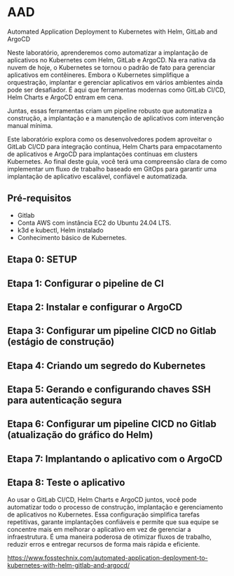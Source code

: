 # AAD

Automated Application Deployment to Kubernetes with Helm, GitLab and ArgoCD

Neste laboratório, aprenderemos como automatizar a implantação  de aplicativos no Kubernetes com Helm,  GitLab e ArgoCD. Na era nativa da nuvem de hoje, o Kubernetes se tornou o padrão de fato para gerenciar aplicativos em contêineres. Embora o Kubernetes simplifique a orquestração, implantar e gerenciar aplicativos em vários ambientes ainda pode ser desafiador. É aqui que ferramentas modernas como GitLab CI/CD, Helm Charts e ArgoCD entram em cena. 

Juntas, essas ferramentas criam um pipeline robusto que automatiza a construção, a implantação e a manutenção de aplicativos com intervenção manual mínima.

Este laboratório explora como os desenvolvedores podem aproveitar o GitLab CI/CD para integração contínua, Helm Charts para empacotamento de aplicativos e ArgoCD para implantações contínuas em clusters Kubernetes. Ao final deste guia, você terá uma compreensão clara de como implementar um fluxo de trabalho baseado em GitOps para garantir uma implantação de aplicativo escalável, confiável e automatizada.


## Pré-requisitos

- Gitlab
- Conta AWS com instância EC2 do Ubuntu 24.04 LTS.
- k3d e kubectl, Helm instalado
- Conhecimento básico de Kubernetes.

## Etapa 0: SETUP

## Etapa 1: Configurar o pipeline de CI

## Etapa 2: Instalar e configurar o ArgoCD

## Etapa 3: Configurar um pipeline CICD no Gitlab (estágio de construção)

## Etapa 4: Criando um segredo do Kubernetes

## Etapa 5: Gerando e configurando chaves SSH para autenticação segura

## Etapa 6: Configurar um pipeline CICD no Gitlab (atualização do gráfico do Helm)

## Etapa 7: Implantando o aplicativo com o ArgoCD

## Etapa 8: Teste o aplicativo

Ao usar o GitLab CI/CD, Helm Charts e ArgoCD juntos, você pode automatizar todo o processo de construção, implantação e gerenciamento de aplicativos no Kubernetes. Essa configuração simplifica tarefas repetitivas, garante implantações confiáveis ​​e permite que sua equipe se concentre mais em melhorar o aplicativo em vez de gerenciar a infraestrutura. É uma maneira poderosa de otimizar fluxos de trabalho, reduzir erros e entregar recursos de forma mais rápida e eficiente.



https://www.fosstechnix.com/automated-application-deployment-to-kubernetes-with-helm-gitlab-and-argocd/